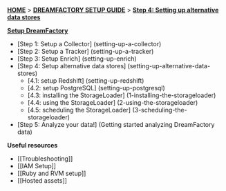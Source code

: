[**HOME**](Home) > [**DREAMFACTORY SETUP GUIDE**](Setting-up-DreamFactory) > [**Step 4: Setting up alternative data stores**](setting-up-alternative-data-stores)

[**Setup DreamFactory**](Setting-up-DreamFactory)

- [Step 1: Setup a Collector] (setting-up-a-collector)
- [Step 2: Setup a Tracker] (setting-up-a-tracker)
- [Step 3: Setup Enrich] (setting-up-enrich)
- [Step 4: Setup alternative data stores] (setting-up-alternative-data-stores)
  - [4.1: setup Redshift] (setting-up-redshift)
  - [4.2: setup PostgreSQL] (setting-up-postgresql)
  - [4.3: installing the StorageLoader] (1-installing-the-storageloader)
  - [4.4: using the StorageLoader] (2-using-the-storageloader)
  - [4.5: scheduling the StorageLoader] (3-scheduling-the-storageloader)
- [Step 5: Analyze your data!] (Getting started analyzing DreamFactory data)

**Useful resources**

- [[Troubleshooting]]
- [[IAM Setup]]
- [[Ruby and RVM setup]]
- [[Hosted assets]]
